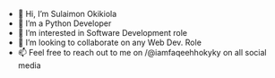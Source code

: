 - 👋 Hi, I’m Sulaimon Okikiola
- 🌱 I’m a Python Developer
- 👀 I’m interested in Software Development role
- 💞️ I’m looking to collaborate on any Web Dev. Role
- 📫 Feel free to reach out to me on /@iamfaqeehhokyky on all social media

<!---
iamfaqeehhokyky/iamfaqeehhokyky is a ✨ special ✨ repository because its `README.md` (this file) appears on your GitHub profile.
You can click the Preview link to take a look at your changes.
--->
